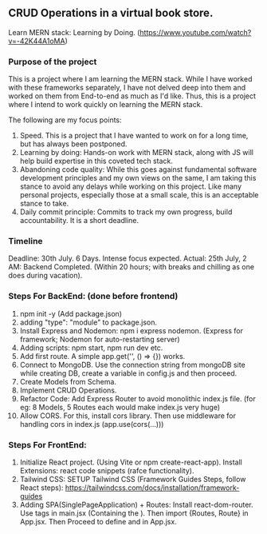 ## CRUD Operations in a virtual book store.

Learn MERN stack: Learning by Doing.
(https://www.youtube.com/watch?v=-42K44A1oMA)


### Purpose of the project

This is a project where I am learning the MERN stack. 
While I have worked with these frameworks separately, I have not delved deep into them and worked on them from End-to-end as much as I'd like. 
Thus, this is a project where I intend to work quickly on learning the MERN stack.

The following are my focus points:
1. Speed. This is a project that I have wanted to work on for a long time, but has always been postponed. 
2. Learning by doing: Hands-on work with MERN stack, along with JS will help build expertise in this coveted tech stack.  
3. Abandoning code quality: While this goes against fundamental software development principles and my own views on the same, I am taking this stance to avoid any delays while working on this project. Like many personal projects, especially those at a small scale, this is an acceptable stance to take.
4. Daily commit principle: Commits to track my own progress, build accountability. It is a short deadline.


### Timeline

Deadline: 30th July. 6 Days. Intense focus expected.
Actual:
25th July, 2 AM: Backend Completed. (Within 20 hours; with breaks and chilling as one does during vacation).



### Steps For BackEnd: (done before frontend)

1. npm init -y (Add package.json)
2. adding "type": "module" to package.json.
3. Install Express and Nodemon: npm i express nodemon. (Express for framework; Nodemon for auto-restarting server)
4. Adding scripts: npm start, npm run dev etc.
5. Add first route. A simple app.get('', () => {}) works.
6. Connect to MongoDB. Use the connection string from mongoDB site while creating DB, create a variable in config.js and then proceed. 
7. Create Models from Schema.
8. Implement CRUD Operations.
9. Refactor Code: Add Express Router to avoid monolithic index.js file. (for eg: 8 Models, 5 Routes each would make index.js very huge)
10. Allow CORS. For this, install cors library. Then use middleware for handling cors in index.js (app.use(cors(...)))


### Steps For FrontEnd: 

1. Initialize React project. (Using Vite or npm create-react-app). Install Extensions: react code snippets (rafce functionality).
2. Tailwind CSS: SETUP Tailwind CSS (Framework Guides Steps, follow React steps): https://tailwindcss.com/docs/installation/framework-guides
3. Adding SPA(SinglePageApplication) + Routes: Install react-dom-router. Use <BrowserRouter> tags in main.jsx (Containing the <App>). Then import {Routes, Route} in App.jsx. Then Proceed to define <Routes> and <Route> in App.jsx.
